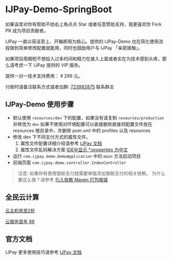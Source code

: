 # IJPay-Demo-SpringBoot

如果该库对你有帮助不妨右上角点点 Star 或者任意赞助支持，我更喜欢你 Fork PR 成为项目贡献者。


IJPay 一直以简洁至上、开箱即用为核心。提供的 IJPay-Demo 也在简化使用流程做到简单修改配置就能用，同时也鼓励用户与 IJPay 「亲密接触」。

如果项目周期短不想投入过多时间和精力在接入上面或者实在为技术感到头疼，那么请考虑一下 IJPay 提供的 VIP 服务。

提供一对一技术支持费用： ¥ 299 元。

付款时请备注联系方式或者加群: 
[723992875](http://shang.qq.com/wpa/qunwpa?idkey=44c2b0331f1bdca6c9d404e863edd83973fa97224b79778db79505fc592f00bc)
联系群主


## IJPay-Demo 使用步骤

- 默认使用 `resources/dev` 下的配置，如果没有请复制 `resources/production` 并修改为 `dev`
  如果不使用对环境配置可以直接删除直接将配置文件放在 resources 根目录中，并删除 pom.xml 中的 profiles 以及 resources
- 修改 dev 下不同支付方式的属性文件。
  1. 属性文件配置详细介绍请参考 [IJPay 文档](https://javen205.gitee.io/ijpay/guide/config/alipay_config.html)
  2. 属性文件乱码解决方案 [IDE中显示 *.properties 为中文](https://javen.blog.csdn.net/article/details/77487645)
- 运行 `com.ijpay.demo.DemoApplication` 中的 `main` 方法启动项目
- 前端页面 `com.ijpay.demo.controller.IndexController`

>注意: 如果你有使用银联支付就需要单独添加银联支付的相关依赖。 
>为什么要这么做？请参考 [引入依赖 Maven 打包报错](https://gitee.com/javen205/IJPay/issues/I12WOD)


## 全民云计算

[云主机低至2折](https://promotion.aliyun.com/ntms/yunparter/invite.html?userCode=b1hkzv2x)

[云服务首年 88](https://cloud.tencent.com/act/cps/redirect?redirect=1048&cps_key=a21676d22e4b11a883893d54e158c1d3&from=console)


## 官方文档

IJPay 更多使用技巧请参考 [IJPay 文档](https://javen205.gitee.io/ijpay)
